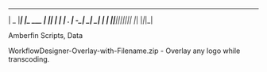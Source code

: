 #                                    
 _____       _           ___ _     
|  _  |_____| |_ ___ ___|  _|_|___ 
|     |     | . | -_|  _|  _| |   |
|__|__|_|_|_|___|___|_| |_| |_|_|_|
                                   
Amberfin Scripts, Data

WorkflowDesigner-Overlay-with-Filename.zip - Overlay any logo while transcoding. 
